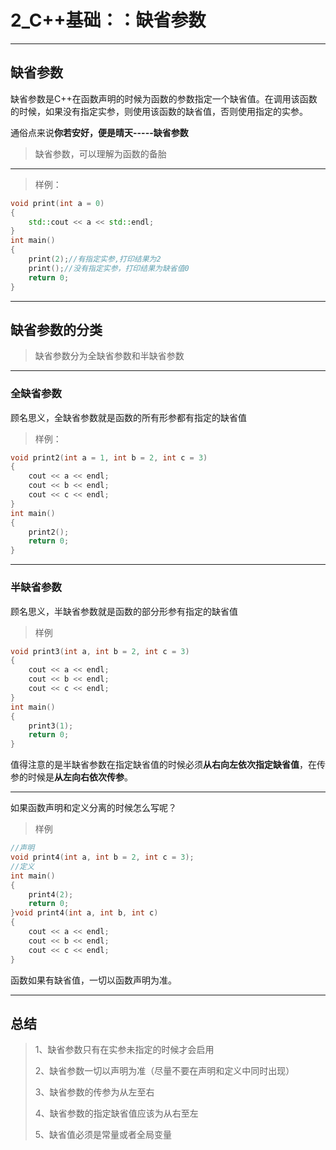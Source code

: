 # 2_C++基础：：缺省参数

---

## 缺省参数

缺省参数是C++在函数声明的时候为函数的参数指定一个缺省值。在调用该函数的时候，如果没有指定实参，则使用该函数的缺省值，否则使用指定的实参。

通俗点来说**你若安好，便是晴天-----缺省参数**

> 缺省参数，可以理解为函数的备胎

---

>  样例：

```Cpp
void print(int a = 0)
{
	std::cout << a << std::endl;
}
int main()
{
	print(2);//有指定实参,打印结果为2
	print();//没有指定实参，打印结果为缺省值0
	return 0;
}
```

---

## 缺省参数的分类

> 缺省参数分为全缺省参数和半缺省参数

---

### 全缺省参数

顾名思义，全缺省参数就是函数的所有形参都有指定的缺省值

> 样例：

```cpp
void print2(int a = 1, int b = 2, int c = 3)
{
	cout << a << endl;
	cout << b << endl;
	cout << c << endl;
}
int main()
{
	print2();
	return 0;
}
```

---

### 半缺省参数

顾名思义，半缺省参数就是函数的部分形参有指定的缺省值

> 样例

```cpp
void print3(int a, int b = 2, int c = 3)
{
	cout << a << endl;
	cout << b << endl;
	cout << c << endl;
}
int main()
{
	print3(1);
	return 0;
}
```

值得注意的是半缺省参数在指定缺省值的时候必须**从右向左依次指定缺省值**，在传参的时候是**从左向右依次传参**。

---

如果函数声明和定义分离的时候怎么写呢？

> 样例

```cpp
//声明
void print4(int a, int b = 2, int c = 3);
//定义
int main()
{
	print4(2);
	return 0;
}void print4(int a, int b, int c)
{
	cout << a << endl;
	cout << b << endl;
	cout << c << endl;
}
```

函数如果有缺省值，一切以函数声明为准。

---

## 总结

>1、缺省参数只有在实参未指定的时候才会启用
>
>2、缺省参数一切以声明为准（尽量不要在声明和定义中同时出现）
>
>3、缺省参数的传参为从左至右
>
>4、缺省参数的指定缺省值应该为从右至左
>
>5、缺省值必须是常量或者全局变量